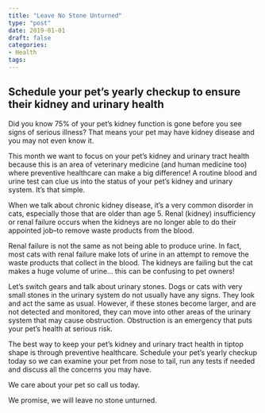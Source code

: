 ```yaml
---
title: "Leave No Stone Unturned"
type: "post"
date: 2019-01-01
draft: false
categories:
- Health
tags:
---
```


## Schedule your pet’s yearly checkup to ensure their kidney and urinary health

Did you know 75% of your pet’s kidney function is gone before you see signs of serious illness? That means your pet may have kidney disease and you may not even know it.

This month we want to focus on your pet’s kidney and urinary tract health because this is an area of veterinary medicine (and human medicine too) where preventive healthcare can make a big difference! A routine blood and urine test can clue us into the status of your pet’s kidney and urinary system. It’s that simple.

When we talk about chronic kidney disease, it’s a very common disorder in cats, especially those that are older than age 5. Renal (kidney) insufficiency or renal failure occurs when the kidneys are no longer able to do their appointed job–to remove waste products from the blood.

Renal failure is not the same as not being able to produce urine. In fact, most cats with renal failure make lots of urine in an attempt to remove the waste products that collect in the blood. The kidneys are failing but the cat makes a huge volume of urine… this can be confusing to pet owners!

Let’s switch gears and talk about urinary stones. Dogs or cats with very small stones in the urinary system do not usually have any signs. They look and act the same as usual. However, if these stones become larger, and are not detected and monitored, they can move into other areas of the urinary system that may cause obstruction. Obstruction is an emergency that puts your pet’s health at serious risk.

The best way to keep your pet’s kidney and urinary tract health in tiptop shape is through preventive healthcare. Schedule your pet’s yearly checkup today so we can examine your pet from nose to tail, run any tests if needed and discuss all the concerns you may have.

We care about your pet so call us today.

We promise, we will leave no stone unturned.